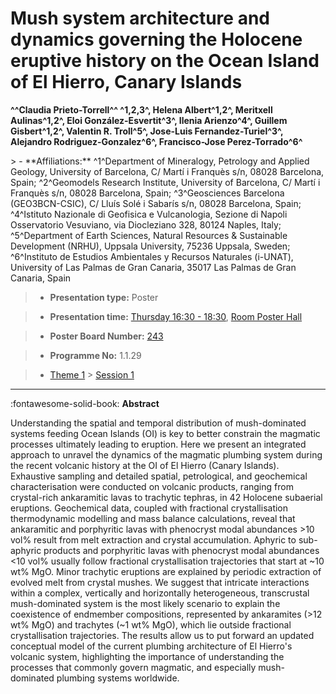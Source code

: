 # Mush system architecture and dynamics governing the Holocene eruptive history on the Ocean Island of El Hierro, Canary Islands

**^^Claudia Prieto-Torrell^^ ^1,2,3^, Helena Albert^1,2^, Meritxell Aulinas^1,2^, Eloi González-Esvertit^3^, Ilenia Arienzo^4^, Guillem Gisbert^1,2^, Valentin R. Troll^5^, Jose-Luis Fernandez-Turiel^3^, Alejandro Rodriguez-Gonzalez^6^, Francisco-Jose Perez-Torrado^6^**

<!-- more -->> - **Affiliations:** ^1^Department of Mineralogy, Petrology and Applied Geology, University of Barcelona, C/ Martí i Franquès s/n, 08028 Barcelona, Spain; ^2^Geomodels Research Institute, University of Barcelona, C/ Martí i Franquès s/n, 08028 Barcelona, Spain; ^3^Geosciences Barcelona (GEO3BCN-CSIC), C/ Lluís Solé i Sabarís s/n, 08028 Barcelona, Spain; ^4^Istituto Nazionale di Geofisica e Vulcanologia, Sezione di Napoli Osservatorio Vesuviano, via Diocleziano 328, 80124 Naples, Italy; ^5^Department of Earth Sciences, Natural Resources & Sustainable Development (NRHU), Uppsala University, 75236 Uppsala, Sweden; ^6^Instituto de Estudios Ambientales y Recursos Naturales (i-UNAT), University of Las Palmas de Gran Canaria, 35017 Las Palmas de Gran Canaria, Spain

> - **Presentation type:** Poster

> - **Presentation time:** [Thursday 16:30 - 18:30](../sessions_comparison.md#__tabbed_3_6), [Room Poster Hall](../maps_venue.md#__tabbed_1_1)

> - **Poster Board Number:** [243](../map_poster_boards.md#thursday)

> - **Programme No:** 1.1.29

> - [Theme 1](../theme1.md) > [Session 1](../sessions/session-1-1.md)

--- 

:fontawesome-solid-book: **Abstract**

Understanding the spatial and temporal distribution of mush-dominated systems feeding Ocean Islands (OI) is key to better constrain the magmatic processes ultimately leading to eruption. Here we present an integrated approach to unravel the dynamics of the magmatic plumbing system during the recent volcanic history at the OI of El Hierro (Canary Islands). Exhaustive sampling and detailed spatial, petrological, and geochemical characterisation were conducted on volcanic products, ranging from crystal-rich ankaramitic lavas to trachytic tephras, in 42 Holocene subaerial eruptions. Geochemical data, coupled with fractional crystallisation thermodynamic modelling and mass balance calculations, reveal that ankaramitic and porphyritic lavas with phenocryst modal abundances >10 vol% result from melt extraction and crystal accumulation. Aphyric to sub-aphyric products and porphyritic lavas with phenocryst modal abundances <10 vol% usually follow fractional crystallisation trajectories that start at ~10 wt% MgO. Minor trachytic eruptions are explained by periodic extraction of evolved melt from crystal mushes. We suggest that intricate interactions within a complex, vertically and horizontally heterogeneous, transcrustal mush-dominated system is the most likely scenario to explain the coexistence of endmember compositions, represented by ankaramites (>12 wt% MgO) and trachytes (~1 wt% MgO), which lie outside fractional crystallisation trajectories. The results allow us to put forward an updated conceptual model of the current plumbing architecture of El Hierro's volcanic system, highlighting the importance of understanding the processes that commonly govern magmatic, and especially mush-dominated plumbing systems worldwide.

